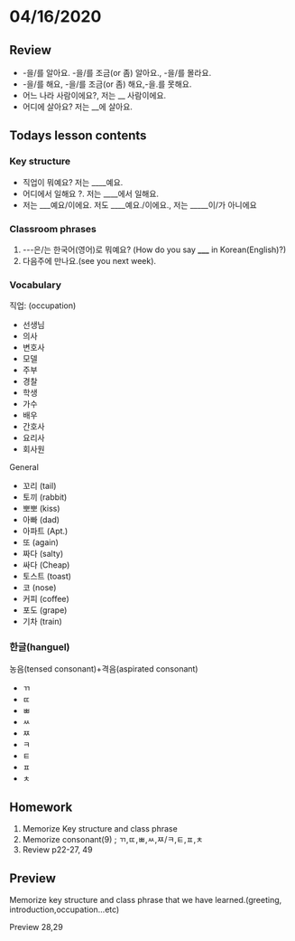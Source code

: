 # 04/16/2020

## Review

- -을/를 알아요. -을/를 조금(or 좀) 알아요., -을/를 몰라요.
- -을/를 해요, -을/를 조금(or 좀) 해요,-을.를 못해요.
- 어느 나라 사람이에요?, 저는 \_\_ 사람이에요.
- 어디에 살아요? 저는 \_\_에 살아요.

## Todays lesson contents

### Key structure

- 직업이 뭐예요? 저는 \_\_\_\_예요.
- 어디에서 일해요 ?. 저는 \_\_\_\_에서 일해요.
- 저는 \_\_\_예요/이에요. 저도 \_\_\_\_예요./이에요., 저는 \_\_\_\_\_이/가 아니에요

### Classroom phrases

1. ---은/는 한국어(영어)로 뭐예요? (How do you say **\_\_\_** in Korean(English)?)
2. 다음주에 만나요.(see you next week).

### Vocabulary

직업: (occupation)

- 선생님
- 의사
- 변호사
- 모델
- 주부
- 경찰
- 학생
- 가수
- 배우
- 간호사
- 요리사
- 회사원

General

- 꼬리 (tail)
- 토끼 (rabbit)
- 뽀뽀 (kiss)
- 아빠 (dad)
- 아파트 (Apt.)
- 또 (again)
- 짜다 (salty)
- 싸다 (Cheap)
- 토스트 (toast)
- 코 (nose)
- 커피 (coffee)
- 포도 (grape)
- 기차 (train)

### 한글(hanguel)

농음(tensed consonant)+격음(aspirated consonant)

- ㄲ
- ㄸ
- ㅃ
- ㅆ
- ㅉ
- ㅋ
- ㅌ
- ㅍ
- ㅊ

## Homework

1. Memorize Key structure and class phrase
2. Memorize consonant(9) ; ㄲ,ㄸ,ㅃ,ㅆ,ㅉ/ㅋ,ㅌ,ㅍ,ㅊ
3. Review p22-27, 49

## Preview

Memorize key structure and class phrase that we have learned.(greeting, introduction,occupation…etc)

Preview 28,29
